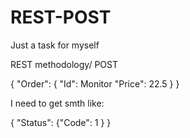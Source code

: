 # REST-POST
Just a task for myself

REST methodology/ POST

{
         "Order": 
						{
							"Id": Monitor
							"Price": 22.5
						}
}

I need to get smth like:

{
"Status": {"Code": 1	}
}
